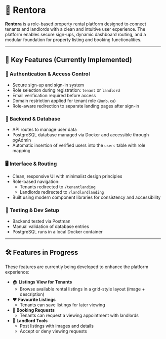 # 🏡 Rentora

**Rentora** is a role-based property rental platform designed to connect tenants and landlords with a clean and intuitive user experience. The platform enables secure sign-ups, dynamic dashboard routing, and a modular foundation for property listing and booking functionalities.

---

## 🌟 Key Features (Currently Implemented)

### 🔐 Authentication & Access Control
- Secure sign-up and sign-in system
- Role selection during registration: `tenant` or `landlord`
- Email verification required before access
- Domain restriction applied for tenant role (`@unb.ca`)
- Role-aware redirection to separate landing pages after sign-in

### 🧱 Backend & Database
- API routes to manage user data
- PostgreSQL database managed via Docker and accessible through pgAdmin
- Automatic insertion of verified users into the `users` table with role mapping

### 🖥️ Interface & Routing
- Clean, responsive UI with minimalist design principles
- Role-based navigation: 
  - Tenants redirected to `/tenantlanding`
  - Landlords redirected to `/landlordlanding`
- Built using modern component libraries for consistency and accessibility

### 🧪 Testing & Dev Setup
- Backend tested via Postman
- Manual validation of database entries
- PostgreSQL runs in a local Docker container

---

## 🛠️ Features in Progress

These features are currently being developed to enhance the platform experience:

- 🏠 **Listings View for Tenants**
  - Browse available rental listings in a grid-style layout (image + description)
- ❤️ **Favourite Listings**
  - Tenants can save listings for later viewing
- 📅 **Booking Requests**
  - Tenants can request a viewing appointment with landlords
- 📝 **Landlord Tools**
  - Post listings with images and details
  - Accept or deny viewing requests

